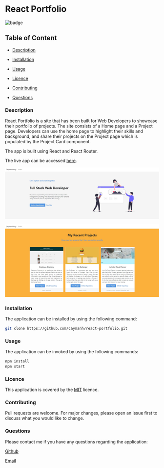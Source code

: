 # React Portfolio

![badge](https://img.shields.io/badge/license-MIT-brightgreen)

## Table of Content

  - [Description](#description)

  - [Installation](#installation)

  - [Usage](#usage)

  - [Licence](#licence)

  - [Contributing](#contributing)

  - [Questions](#questions)

 ### Description

React Portfolio is a site that has been built for Web Developers to showcase their portfolio of projects. The site consists of a Home page and a Project page.  Developers can use the home page to highlight their skills and background, and share their projects on the Project page which is populated by the Project Card component.

 The app is built using React and React Router. 

 The live app can be accessed [here](https://caymanh.github.io/react-portfolio/).

 <p align="center">
    <img alt="" src="./public/image/react-portfolio-01.jpg">
</p>
 <p align="center">
    <img alt="" src="./public/image/react-portfolio-03.jpg">
</p>
 

### Installation

The application can be installed by using the following command: 

```bash
git clone https://github.com/caymanh/react-portfolio.git
```

### Usage

The application can be invoked by using the following commands: 

```bash
npm install
npm start
```

### Licence

This application is covered by the [MIT](https://choosealicense.com/licenses/mit/) licence.

### Contributing

Pull requests are welcome. For major changes, please open an issue first to discuss what you would like to change.

### Questions

Please contact me if you have any questions regarding the application:

[Github](https://github.com/caymanh)

[Email](mailto:hengcayman@gmail.com)